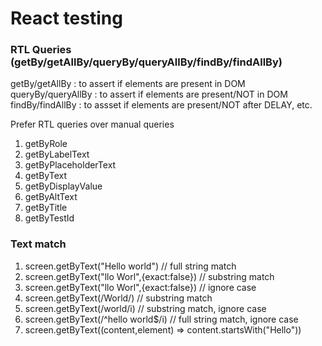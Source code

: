 # React testing

### RTL Queries (getBy/getAllBy/queryBy/queryAllBy/findBy/findAllBy)

getBy/getAllBy : to assert if elements are present in DOM
queryBy/queryAllBy : to assert if elements are present/NOT in DOM
findBy/findAllBy : to assset if elements are present/NOT after DELAY, etc.

Prefer RTL queries over manual queries

1. getByRole
2. getByLabelText
3. getByPlaceholderText
4. getByText
5. getByDisplayValue
6. getByAltText
7. getByTitle
8. getByTestId

### Text match

1. screen.getByText("Hello world") // full string match
2. screen.getByText("llo Worl",{exact:false}) // substring match
3. screen.getByText("llo Worl",{exact:false}) // ignore case
4. screen.getByText(/World/) // substring match
5. screen.getByText(/world/i) // substring match, ignore case
6. screen.getByText(/^hello world$/i) // full string match, ignore case
7. screen.getByText((content,element) => content.startsWith("Hello"))

